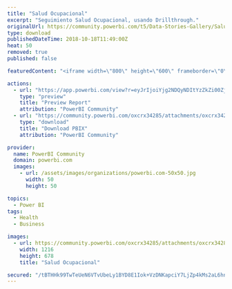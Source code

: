 ```yaml
---
title: "Salud Ocupacional"
excerpt: "Seguimiento Salud Ocupacional, usando Drillthrough."
originalUrl: https://community.powerbi.com/t5/Data-Stories-Gallery/Salud-Ocupacional/m-p/546163
type: download
publishedDateTime: 2018-10-18T11:49:00Z
heat: 50
removed: true
published: false

featuredContent: "<iframe width=\"800\" height=\"600\" frameborder=\"0\" src=\"https://app.powerbi.com/view?r=eyJrIjoiYjg2NDQyNDItYzZkZi00ZjQzLWJiODAtNTRkYzliZTczNGM3IiwidCI6ImYyMmFlZDcyLTc1YmMtNDI2YS1hOGQzLTFiYTgyNmY0ODI4MSIsImMiOjR9\"></iframe>"

actions:
  - url: "https://app.powerbi.com/view?r=eyJrIjoiYjg2NDQyNDItYzZkZi00ZjQzLWJiODAtNTRkYzliZTczNGM3IiwidCI6ImYyMmFlZDcyLTc1YmMtNDI2YS1hOGQzLTFiYTgyNmY0ODI4MSIsImMiOjR9"
    type: "preview"
    title: "Preview Report"
    attribution: "PowerBI Community"
  - url: "https://community.powerbi.com/oxcrx34285/attachments/oxcrx34285/DataStoriesGallery/2309/2/MKT-SEGUIMIENTOSALUD-01.pbix"
    type: "download"
    title: "Download PBIX"
    attribution: "PowerBI Community"

provider:
  name: PowerBI Community
  domain: powerbi.com
  images:
    - url: /assets/images/organizations/powerbi.com-50x50.jpg
      width: 50
      height: 50

topics:
  - Power BI
tags:
  - Health
  - Business

images:
  - url: https://community.powerbi.com/oxcrx34285/attachments/oxcrx34285/DataStoriesGallery/2309/1/SaludOcupacional04.png
    width: 1216
    height: 678
    title: "Salud Ocupacional"

secured: "/tBTHHk99TwTeUeN6VTvUbeLy1BYD8E1Iok+VzDNKapciY7LjZp4kMs2aL6hnjC79szPgn61wC91h2dE5ryWFgWyZPcMK4ECeLjWb1h3drV8/47hvtLhhZei+8OIGTX253Xv3i3kj/3+lXzIi7qcV9FzKwZlaYJJCVZLy2Wh6cr7HzEdOCRnyHihF86thw2cUQKjLSu+q1rNV/iHBr/sP3nMVtdEVQI9idIOMGr0mZOGnxHA5ElhMI3HPtQWZmXV2yWsH5ZmAPzl/aOH67BqjHvV1W5pvqoPuucOwZPp9YE/w4Ic0RbmvXGQwkdv2Typ8I4N8q+fokj5+XzDebkJLFwCmzjyLHBKgM2N3Sq9HL9prB74YPI/02Qx9F8deB6xClaMOFTRFWDh4W6feMwd6w==;u5AfGLfQSifzcq5ZwFHsew=="
---
```


